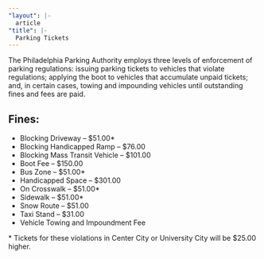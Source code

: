 ```yaml
---
"layout": |-
  article
"title": |-
  Parking Tickets
---
```


The Philadelphia Parking Authority employs three levels of enforcement of parking regulations: issuing parking tickets to vehicles that violate regulations; applying the boot to vehicles that accumulate unpaid tickets; and, in certain cases, towing and impounding vehicles until outstanding fines and fees are paid.

## Fines:

- Blocking Driveway – $51.00*
- Blocking Handicapped Ramp – $76.00
- Blocking Mass Transit Vehicle – $101.00
- Boot Fee – $150.00
- Bus Zone – $51.00*
- Handicapped Space – $301.00
- On Crosswalk – $51.00*
- Sidewalk – $51.00*
- Snow Route – $51.00
- Taxi Stand – $31.00
- Vehicle Towing and Impoundment Fee

\* Tickets for these violations in Center City or University City will be $25.00 higher.
